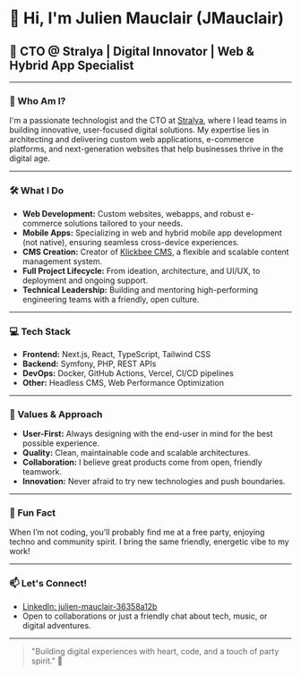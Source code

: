 # 👋 Hi, I'm Julien Mauclair (JMauclair)

## 🚀 CTO @ Stralya | Digital Innovator | Web & Hybrid App Specialist

---

### 💼 Who Am I?

I'm a passionate technologist and the CTO at [Stralya]([https://stralya.com](https://github.com/stralya-company)), where I lead teams in building innovative, user-focused digital solutions. My expertise lies in architecting and delivering custom web applications, e-commerce platforms, and next-generation websites that help businesses thrive in the digital age.

---

### 🛠️ What I Do

- **Web Development:** Custom websites, webapps, and robust e-commerce solutions tailored to your needs.
- **Mobile Apps:** Specializing in web and hybrid mobile app development (not native), ensuring seamless cross-device experiences.
- **CMS Creation:** Creator of [Klickbee CMS](https://github.com/stralya-company/klickbee-cms), a flexible and scalable content management system.
- **Full Project Lifecycle:** From ideation, architecture, and UI/UX, to deployment and ongoing support.
- **Technical Leadership:** Building and mentoring high-performing engineering teams with a friendly, open culture.

---

### 💻 Tech Stack

- **Frontend:** Next.js, React, TypeScript, Tailwind CSS
- **Backend:** Symfony, PHP, REST APIs
- **DevOps:** Docker, GitHub Actions, Vercel, CI/CD pipelines
- **Other:** Headless CMS, Web Performance Optimization

---

### 🌟 Values & Approach

- **User-First:** Always designing with the end-user in mind for the best possible experience.
- **Quality:** Clean, maintainable code and scalable architectures.
- **Collaboration:** I believe great products come from open, friendly teamwork.
- **Innovation:** Never afraid to try new technologies and push boundaries.

---

### 🌈 Fun Fact

When I’m not coding, you’ll probably find me at a free party, enjoying techno and community spirit. I bring the same friendly, energetic vibe to my work!

---

### 📫 Let's Connect!

- [LinkedIn: julien-mauclair-36358a12b](https://www.linkedin.com/in/julien-mauclair-36358a12b/)
- Open to collaborations or just a friendly chat about tech, music, or digital adventures.

---

> "Building digital experiences with heart, code, and a touch of party spirit." 🚀

